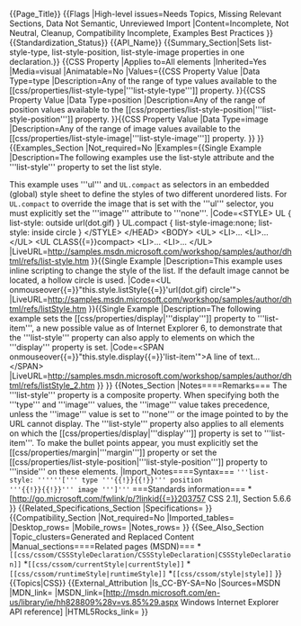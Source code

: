 {{Page_Title}}
{{Flags
|High-level issues=Needs Topics, Missing Relevant Sections, Data Not Semantic, Unreviewed Import
|Content=Incomplete, Not Neutral, Cleanup, Compatibility Incomplete, Examples Best Practices
}}
{{Standardization_Status}}
{{API_Name}}
{{Summary_Section|Sets  list-style-type, list-style-position, list-style-image properties in one declaration.}}
{{CSS Property
|Applies to=All elements
|Inherited=Yes
|Media=visual
|Animatable=No
|Values={{CSS Property Value
|Data Type=type
|Description=Any of the range of type values available to the [[css/properties/list-style-type|'''list-style-type''']] property.
}}{{CSS Property Value
|Data Type=position
|Description=Any of the range of position values available to the [[css/properties/list-style-position|'''list-style-position''']] property.
}}{{CSS Property Value
|Data Type=image
|Description=Any of the range of image values available to the [[css/properties/list-style-image|'''list-style-image''']] property.
}}
}}
{{Examples_Section
|Not_required=No
|Examples={{Single Example
|Description=The following examples use the list-style attribute and the '''list-style''' property to set the list style.

This example uses '''ul''' and <code>UL.compact</code> as selectors in an embedded (global) style sheet to define the styles of two different unordered lists.  For <code>UL.compact</code> to override the image that is set with the '''ul''' selector, you must explicitly set the '''image''' attribute to '''none'''.
|Code=&lt;STYLE&gt;
    UL { list-style: outside url(dot.gif) }
    UL.compact { list-style-image:none; list-style: inside circle }
&lt;/STYLE&gt; 
&lt;/HEAD&gt;
&lt;BODY&gt; 
&lt;UL&gt;
    &lt;LI&gt;...
    &lt;LI&gt;...
&lt;/UL&gt;
&lt;UL CLASS{{=}}compact&gt;
    &lt;LI&gt;...
    &lt;LI&gt;...
&lt;/UL&gt;
|LiveURL=http://samples.msdn.microsoft.com/workshop/samples/author/dhtml/refs/list-style.htm
}}{{Single Example
|Description=This example uses inline scripting to change the style of the list. If the default image cannot be located, a hollow circle is used.
|Code=&lt;UL onmouseover{{=}}"this.style.listStyle{{=}}'url(dot.gif) circle'"&gt;
|LiveURL=http://samples.msdn.microsoft.com/workshop/samples/author/dhtml/refs/listStyle.htm
}}{{Single Example
|Description=The following example sets the [[css/properties/display|'''display''']] property to '''list-item''', a new possible value as of Internet Explorer 6, to demonstrate that the '''list-style''' property can also apply to elements on which the '''display''' property is set.
|Code=&lt;SPAN onmouseover{{=}}"this.style.display{{=}}'list-item'"&gt;A line of text...&lt;/SPAN&gt;
|LiveURL=http://samples.msdn.microsoft.com/workshop/samples/author/dhtml/refs/listStyle_2.htm
}}
}}
{{Notes_Section
|Notes====Remarks===
The '''list-style''' property is a composite property. When specifying both the '''type''' and '''image''' values, the '''image''' value takes precedence, unless the '''image''' value is set to '''none''' or the image pointed to by the URL cannot display.
The '''list-style''' property also applies to all elements on which the [[css/properties/display|'''display''']] property is set to '''list-item'''.  To make the bullet points appear, you must explicitly set the [[css/properties/margin|'''margin''']] property or set the [[css/properties/list-style-position|'''list-style-position''']] property to '''inside''' on these elements.
|Import_Notes====Syntax===
<code>'''list-style: ''''''[''' type '''{{!}}{{!}}''' position '''{{!}}{{!}}''' image ''']'''</code>
===Standards information===
*[http://go.microsoft.com/fwlink/p/?linkid{{=}}203757 CSS 2.1], Section 5.6.6
}}
{{Related_Specifications_Section
|Specifications=
}}
{{Compatibility_Section
|Not_required=No
|Imported_tables=
|Desktop_rows=
|Mobile_rows=
|Notes_rows=
}}
{{See_Also_Section
|Topic_clusters=Generated and Replaced Content
|Manual_sections====Related pages (MSDN)===
*<code>[[css/cssom/CSSStyleDeclaration/CSSStyleDeclaration|CSSStyleDeclaration]]</code>
*<code>[[css/cssom/currentStyle|currentStyle]]</code>
*<code>[[css/cssom/runtimeStyle|runtimeStyle]]</code>
*<code>[[css/cssom/style|style]]</code>
}}
{{Topics|CSS}}
{{External_Attribution
|Is_CC-BY-SA=No
|Sources=MSDN
|MDN_link=
|MSDN_link=[http://msdn.microsoft.com/en-us/library/ie/hh828809%28v=vs.85%29.aspx Windows Internet Explorer API reference]
|HTML5Rocks_link=
}}